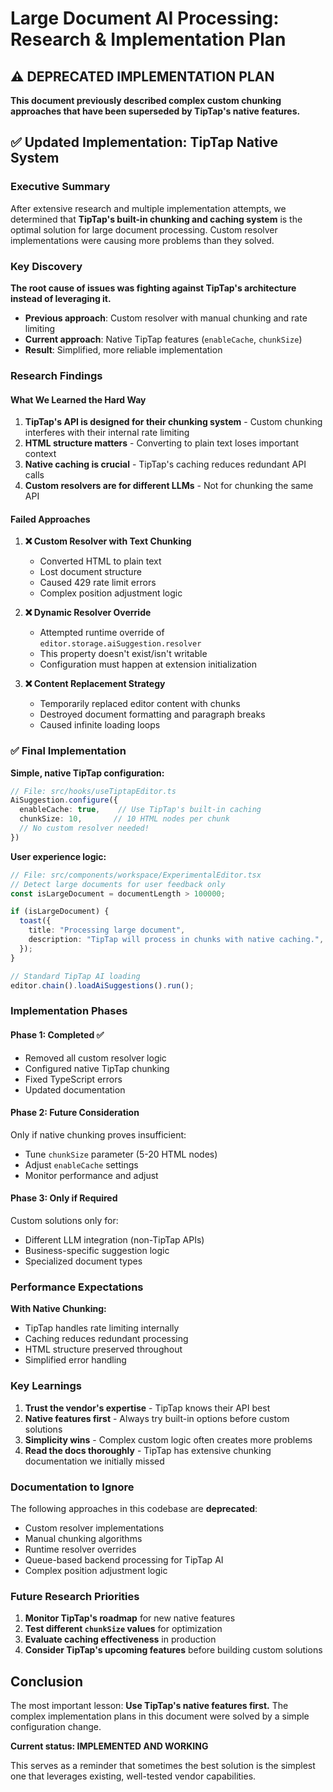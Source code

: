 # Large Document AI Processing: Research & Implementation Plan

## ⚠️ DEPRECATED IMPLEMENTATION PLAN

**This document previously described complex custom chunking approaches that have been superseded by TipTap's native features.**

## ✅ Updated Implementation: TipTap Native System

### Executive Summary

After extensive research and multiple implementation attempts, we determined that **TipTap's built-in chunking and caching system** is the optimal solution for large document processing. Custom resolver implementations were causing more problems than they solved.

### Key Discovery

**The root cause of issues was fighting against TipTap's architecture instead of leveraging it.**

- **Previous approach**: Custom resolver with manual chunking and rate limiting
- **Current approach**: Native TipTap features (`enableCache`, `chunkSize`)
- **Result**: Simplified, more reliable implementation

### Research Findings

#### What We Learned the Hard Way

1. **TipTap's API is designed for their chunking system** - Custom chunking interferes with their internal rate limiting
2. **HTML structure matters** - Converting to plain text loses important context
3. **Native caching is crucial** - TipTap's caching reduces redundant API calls
4. **Custom resolvers are for different LLMs** - Not for chunking the same API

#### Failed Approaches

1. **❌ Custom Resolver with Text Chunking**
   - Converted HTML to plain text
   - Lost document structure
   - Caused 429 rate limit errors
   - Complex position adjustment logic

2. **❌ Dynamic Resolver Override**
   - Attempted runtime override of `editor.storage.aiSuggestion.resolver`
   - This property doesn't exist/isn't writable
   - Configuration must happen at extension initialization

3. **❌ Content Replacement Strategy**
   - Temporarily replaced editor content with chunks
   - Destroyed document formatting and paragraph breaks
   - Caused infinite loading loops

### ✅ Final Implementation

**Simple, native TipTap configuration:**

```typescript
// File: src/hooks/useTiptapEditor.ts
AiSuggestion.configure({
  enableCache: true,    // Use TipTap's built-in caching
  chunkSize: 10,       // 10 HTML nodes per chunk
  // No custom resolver needed!
})
```

**User experience logic:**

```typescript
// File: src/components/workspace/ExperimentalEditor.tsx
// Detect large documents for user feedback only
const isLargeDocument = documentLength > 100000;

if (isLargeDocument) {
  toast({
    title: "Processing large document",
    description: "TipTap will process in chunks with native caching.",
  });
}

// Standard TipTap AI loading
editor.chain().loadAiSuggestions().run();
```

### Implementation Phases

#### Phase 1: Completed ✅
- Removed all custom resolver logic
- Configured native TipTap chunking
- Fixed TypeScript errors
- Updated documentation

#### Phase 2: Future Consideration
Only if native chunking proves insufficient:
- Tune `chunkSize` parameter (5-20 HTML nodes)
- Adjust `enableCache` settings
- Monitor performance and adjust

#### Phase 3: Only if Required
Custom solutions only for:
- Different LLM integration (non-TipTap APIs)
- Business-specific suggestion logic
- Specialized document types

### Performance Expectations

**With Native Chunking:**
- TipTap handles rate limiting internally
- Caching reduces redundant processing
- HTML structure preserved throughout
- Simplified error handling

### Key Learnings

1. **Trust the vendor's expertise** - TipTap knows their API best
2. **Native features first** - Always try built-in options before custom solutions
3. **Simplicity wins** - Complex custom logic often creates more problems
4. **Read the docs thoroughly** - TipTap has extensive chunking documentation we initially missed

### Documentation to Ignore

The following approaches in this codebase are **deprecated**:
- Custom resolver implementations
- Manual chunking algorithms
- Runtime resolver overrides
- Queue-based backend processing for TipTap AI
- Complex position adjustment logic

### Future Research Priorities

1. **Monitor TipTap's roadmap** for new native features
2. **Test different `chunkSize` values** for optimization
3. **Evaluate caching effectiveness** in production
4. **Consider TipTap's upcoming features** before building custom solutions

## Conclusion

The most important lesson: **Use TipTap's native features first.** The complex implementation plans in this document were solved by a simple configuration change.

**Current status: IMPLEMENTED AND WORKING**

This serves as a reminder that sometimes the best solution is the simplest one that leverages existing, well-tested vendor capabilities.